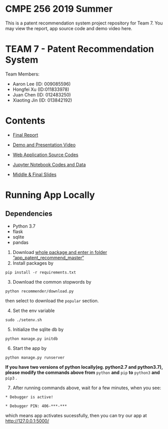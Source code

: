 # CMPE 256 2019 Summer

This is a patent recommendation system project repository for Team 7.
You may view the report, app source code and demo video here.

# TEAM 7 - Patent Recommendation System

Team Members:
* Aaron Lee (ID: 009085596)
* Hongfei Xu (ID:011833978)
* Juan Chen (ID: 012483250)
* Xiaoting Jin (ID: 013842192)

# Contents

* [Final Report](https://github.com/256xu/CMPE256Team7/blob/master/CMPE%20256%20Project%20Report.pdf)
* [Demo and Presentation Video](https://youtu.be/c1Gmq4IN48c)
* [Web Application Source Codes](https://github.com/256xu/CMPE256Team7/tree/master/app_patent_recommend_master)


* [Jupyter Notebook Codes and Data](https://github.com/256xu/CMPE256Team7/tree/master/jupyter_codes_and_data)
* [Middle & Final Slides](https://github.com/256xu/CMPE256Team7/tree/master/project_slides)


# Running App Locally
## Dependencies
* Python 3.7
* flask
* sqlite
* pandas

1. Download [whole package and enter in folder ”app_patent_recommend_master“](https://github.com/256xu/CMPE256Team7)
2. Install packages by

`pip install -r requirements.txt`

3. Download the common stopwords by

`python recommender/download.py`

then select to download the `popular` section.

4. Set the env variable

`sudo ./setenv.sh`

5. Initialize the sqlite db by

`python manage.py initdb`

6. Start the app by

`python manage.py runserver`


**If you have two versions of python locally(eg. python2.7 and python3.7), please modify the commands above from** `python` **and** `pip` **to** `python3` **and** `pip3` .

7. After running commands above, wait for a few minutes, when you see: 

  `* Debugger is active!`
  
  `* Debugger PIN: 406-***-***`
  
  
   which means app activates sucessfully, then you can try our app at http://127.0.0.1:5000/ 


